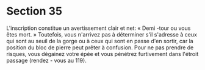 # Section 35

L'inscription constitue un avertissement clair et net: « Demi -tour
ou vous êtes mort. » Toutefois, vous n'arrivez pas à déterminer s'il
s'adresse à ceux qui sont au seuil de la gorge ou à ceux qui sont en
passe d'en sortir, car  la position du bloc de pierre peut prêter à
confusion. Pour ne pas prendre de risques, vous dégainez votre
épée et vous pénétrez furtivement dans l'étroit passage (rendez -
vous au  119).